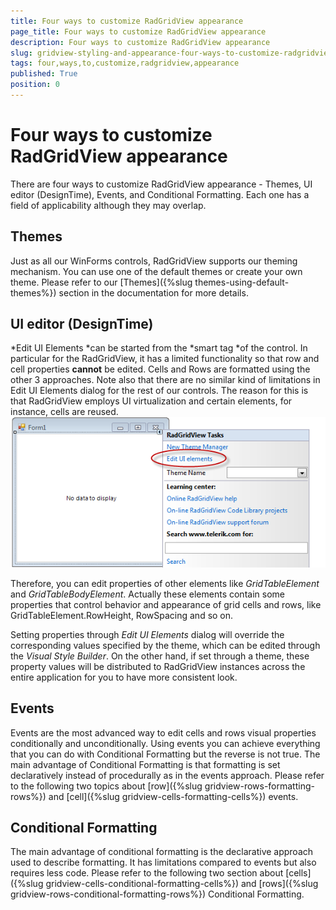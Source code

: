 ```yaml
---
title: Four ways to customize RadGridView appearance
page_title: Four ways to customize RadGridView appearance
description: Four ways to customize RadGridView appearance
slug: gridview-styling-and-appearance-four-ways-to-customize-radgridview-appearance
tags: four,ways,to,customize,radgridview,appearance
published: True
position: 0
---
```


# Four ways to customize RadGridView appearance



There are four ways to customize RadGridView appearance - Themes, UI editor (DesignTime), Events, and Conditional Formatting. Each one has a field of applicability although they may overlap. 

## Themes

Just as all our WinForms controls, RadGridView supports our theming mechanism. You can use one of the default themes or create your own theme. Please refer to our [Themes]({%slug themes-using-default-themes%}) section in the documentation for more details. 
        

## UI editor (DesignTime)  

*Edit UI Elements *can be started from the *smart tag *of the control. In particular for the RadGridView, it has a limited functionality so that row and cell properties __cannot__ be edited. Cells and Rows are formatted using the other 3 approaches. Note also that there are no similar kind of limitations in Edit UI Elements dialog for the rest of our controls. The reason for this is that RadGridView employs UI virtualization and certain elements, for instance, cells are reused.
        ![gridview-styling-and-appearance-four-ways-to-customize-radgridview-appearance 001](images/gridview-styling-and-appearance-four-ways-to-customize-radgridview-appearance001.png)

Therefore, you can edit properties of other elements like *GridTableElement* and *GridTableBodyElement*. Actually these elements contain some properties that control behavior and appearance of grid cells and rows, like GridTableElement.RowHeight, RowSpacing and so on.
        

Setting properties through *Edit UI Elements* dialog will override the corresponding values specified by the theme, which can be edited through the *Visual Style Builder*. On the other hand, if set through a theme, these property values will be distributed to RadGridView instances across the entire application for you to have more consistent look.
        

## Events 

Events are the most advanced way to edit cells and rows visual properties conditionally and unconditionally. Using events you can achieve everything that you can do with Conditional Formatting but the reverse is not true. The main advantage of Conditional Formatting is that formatting is set declaratively instead of procedurally as in the events approach. Please refer to the following two topics about [row]({%slug gridview-rows-formatting-rows%}) and [cell]({%slug gridview-cells-formatting-cells%}) events.   
        

## Conditional Formatting

The main advantage of conditional formatting is the declarative approach used to describe formatting. It has limitations compared to events but also requires less code. Please refer to the following two section about [cells]({%slug gridview-cells-conditional-formatting-cells%}) and [rows]({%slug gridview-rows-conditional-formatting-rows%}) Conditional Formatting. 
        
